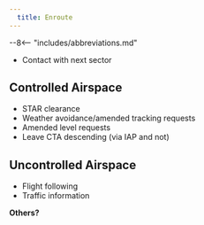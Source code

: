 ```yaml
---
  title: Enroute
---
```


--8<-- "includes/abbreviations.md"

- Contact with next sector

## Controlled Airspace
- STAR clearance
- Weather avoidance/amended tracking requests
- Amended level requests
- Leave CTA descending (via IAP and not)

## Uncontrolled Airspace
- Flight following
- Traffic information




**Others?**